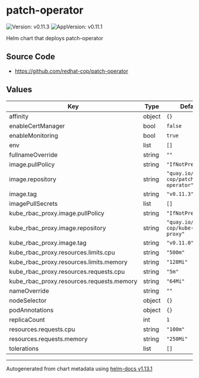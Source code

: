 # patch-operator

![Version: v0.11.3](https://img.shields.io/badge/Version-v0.11.3-informational?style=flat-square) ![AppVersion: v0.11.1](https://img.shields.io/badge/AppVersion-v0.11.1-informational?style=flat-square)

Helm chart that deploys patch-operator

## Source Code

* <https://github.com/redhat-cop/patch-operator>

## Values

| Key | Type | Default | Description |
|-----|------|---------|-------------|
| affinity | object | `{}` |  |
| enableCertManager | bool | `false` |  |
| enableMonitoring | bool | `true` |  |
| env | list | `[]` |  |
| fullnameOverride | string | `""` |  |
| image.pullPolicy | string | `"IfNotPresent"` |  |
| image.repository | string | `"quay.io/redhat-cop/patch-operator"` |  |
| image.tag | string | `"v0.11.3"` |  |
| imagePullSecrets | list | `[]` |  |
| kube_rbac_proxy.image.pullPolicy | string | `"IfNotPresent"` |  |
| kube_rbac_proxy.image.repository | string | `"quay.io/redhat-cop/kube-rbac-proxy"` |  |
| kube_rbac_proxy.image.tag | string | `"v0.11.0"` |  |
| kube_rbac_proxy.resources.limits.cpu | string | `"500m"` |  |
| kube_rbac_proxy.resources.limits.memory | string | `"128Mi"` |  |
| kube_rbac_proxy.resources.requests.cpu | string | `"5m"` |  |
| kube_rbac_proxy.resources.requests.memory | string | `"64Mi"` |  |
| nameOverride | string | `""` |  |
| nodeSelector | object | `{}` |  |
| podAnnotations | object | `{}` |  |
| replicaCount | int | `1` |  |
| resources.requests.cpu | string | `"100m"` |  |
| resources.requests.memory | string | `"250Mi"` |  |
| tolerations | list | `[]` |  |

----------------------------------------------
Autogenerated from chart metadata using [helm-docs v1.13.1](https://github.com/norwoodj/helm-docs/releases/v1.13.1)
